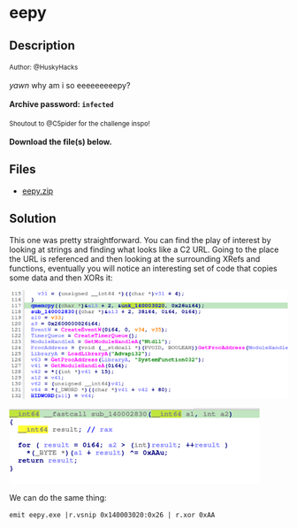 # eepy

## Description

<small>Author: @HuskyHacks</small><br><br>*yawn* why am i so eeeeeeeeepy? <br><br> <b>Archive password: <code>infected</code></b> <br><br> <small> Shoutout to @C5pider for the challenge inspo! </small> <br><br> <b>Download the file(s) below.</b>


## Files

* [eepy.zip](<files/eepy.zip>)

## Solution

This one was pretty straightforward. You can find the play of interest by looking at strings and finding what looks like a C2 URL. Going to the place the URL is referenced and then looking at the surrounding XRefs and functions, eventually you will notice an interesting set of code that copies some data and then XORs it:

![eepy_1.png](/images/eepy_1.png)

![eepy_2.png](/images/eepy_2.png)

We can do the same thing:
```
emit eepy.exe |r.vsnip 0x140003020:0x26 | r.xor 0xAA
```